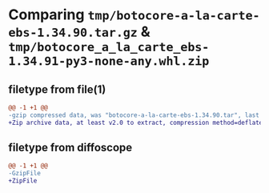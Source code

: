 # Comparing `tmp/botocore-a-la-carte-ebs-1.34.90.tar.gz` & `tmp/botocore_a_la_carte_ebs-1.34.91-py3-none-any.whl.zip`

## filetype from file(1)

```diff
@@ -1 +1 @@
-gzip compressed data, was "botocore-a-la-carte-ebs-1.34.90.tar", last modified: Wed Apr 24 01:02:12 2024, max compression
+Zip archive data, at least v2.0 to extract, compression method=deflate
```

## filetype from diffoscope

```diff
@@ -1 +1 @@
-GzipFile
+ZipFile
```

